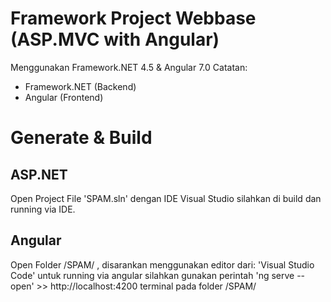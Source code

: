 # Framework Project Webbase (ASP.MVC with Angular)
Menggunakan Framework.NET 4.5 & Angular 7.0
Catatan: 
- Framework.NET (Backend)
- Angular (Frontend)

# Generate & Build
## ASP.NET
Open Project File 'SPAM.sln' dengan IDE Visual Studio 
silahkan di build dan running via IDE.

## Angular
Open Folder /SPAM/ , disarankan menggunakan editor dari: 'Visual Studio Code'
untuk running via angular silahkan gunakan perintah 'ng serve --open' >> http://localhost:4200
terminal pada folder /SPAM/
